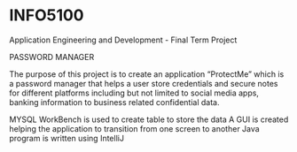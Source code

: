 # INFO5100
Application Engineering and Development - Final Term Project

PASSWORD MANAGER


The purpose of this project is to create an application “ProtectMe” which is a password manager that helps a user store credentials and secure notes for different platforms including but not limited to  social media apps, banking information to business related confidential data. 

MYSQL WorkBench is used to create table to store the data
A GUI is created helping the application to transition from one screen to another
Java program is written using IntelliJ
